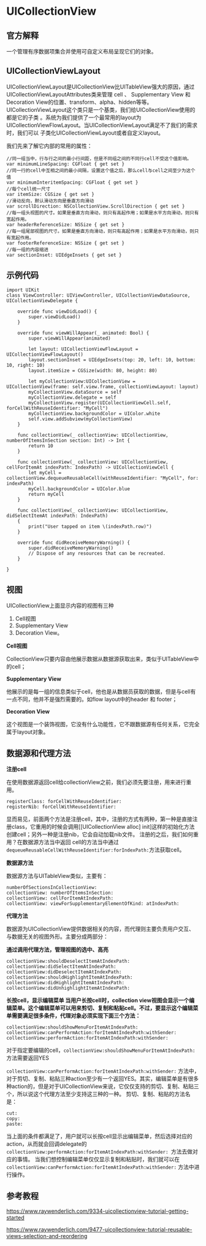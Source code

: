 # UICollectionView
## 官方解释
一个管理有序数据项集合并使用可自定义布局呈现它们的对象。

## UICollectionViewLayout
UICollectionViewLayout是UICollectionView比UITableView强大的原因，通过 UICollectionViewLayoutAttributes类来管理 cell 、 Supplementary View 和 Decoration View的位置、transform、alpha、hidden等等。
UICollectionViewLayout这个类只是一个基类，我们给UICollectionView使用的都是它的子类 。系统为我们提供了一个最常用的layout为 UICollectionViewFlowLayout。当UICollectionViewLayout满足不了我们的需求时，我们可以 子类化UICollectionViewLayout或者自定义layout。

我们先来了解它内部的常用的属性：

```
//同一组当中，行与行之间的最小行间距，但是不同组之间的不同行cell不受这个值影响。
var minimumLineSpacing: CGFloat { get set }
//同一行的cell中互相之间的最小间隔，设置这个值之后，那么cell与cell之间至少为这个值
var minimumInteritemSpacing: CGFloat { get set }
//每个cell统一尺寸
var itemSize: CGSize { get set }
//滑动反向，默认滑动方向是垂直方向滑动
var scrollDirection: NSCollectionView.ScrollDirection { get set }
//每一组头视图的尺寸。如果是垂直方向滑动，则只有高起作用；如果是水平方向滑动，则只有宽起作用。
var headerReferenceSize: NSSize { get set }
//每一组尾部视图的尺寸。如果是垂直方向滑动，则只有高起作用；如果是水平方向滑动，则只有宽起作用。
var footerReferenceSize: NSSize { get set }
//每一组的内容缩进
var sectionInset: UIEdgeInsets { get set }
```

## 示例代码
```
import UIKit
class ViewController: UIViewController, UICollectionViewDataSource, UICollectionViewDelegate {
    
    override func viewDidLoad() {
        super.viewDidLoad()
    }
    
    override func viewWillAppear(_ animated: Bool) {
        super.viewWillAppear(animated)
        
        let layout: UICollectionViewFlowLayout = UICollectionViewFlowLayout()
        layout.sectionInset = UIEdgeInsets(top: 20, left: 10, bottom: 10, right: 10)
        layout.itemSize = CGSize(width: 80, height: 80)
        
        let myCollectionView:UICollectionView = UICollectionView(frame: self.view.frame, collectionViewLayout: layout)
        myCollectionView.dataSource = self
        myCollectionView.delegate = self
        myCollectionView.register(UICollectionViewCell.self, forCellWithReuseIdentifier: "MyCell")
        myCollectionView.backgroundColor = UIColor.white
        self.view.addSubview(myCollectionView)
    }
    
    func collectionView(_ collectionView: UICollectionView, numberOfItemsInSection section: Int) -> Int {
        return 10
    }
    
    func collectionView(_ collectionView: UICollectionView, cellForItemAt indexPath: IndexPath) -> UICollectionViewCell {
        let myCell = collectionView.dequeueReusableCell(withReuseIdentifier: "MyCell", for: indexPath)
        myCell.backgroundColor = UIColor.blue
        return myCell
    }
    
    func collectionView(_ collectionView: UICollectionView, didSelectItemAt indexPath: IndexPath)
    {
        print("User tapped on item \(indexPath.row)")
    }
    
    override func didReceiveMemoryWarning() {
        super.didReceiveMemoryWarning()
        // Dispose of any resources that can be recreated.
    }
    
}
```

## 视图
UICollectionView上面显示内容的视图有三种
1. Cell视图
2. Supplementary View
3. Decoration View。

**Cell视图**

CollectionView只要内容由他展示数据从数据源获取出来，类似于UITableView中的cell；

**Supplementary View**

他展示的是每一组的信息类似于cell，他也是从数据员获取的数据，但是与cell有一点不同，他并不是强烈需要的。如flow layout中的header 和 footer；

**Decoration View**

这个视图是一个装饰视图，它没有什么功能性，它不跟数据源有任何关系，它完全属于layout对象。

## 数据源和代理方法
**注册cell**

在使用数据源返回cell给collectionView之前，我们必须先要注册，用来进行重用。

```
registerClass: forCellWithReuseIdentifier:
registerNib: forCellWithReuseIdentifier:
```
显而易见，前面两个方法是注册cell，其中，注册的方式有两种，第一种是直接注册class，它重用的时候会调用[[UICollectionView alloc] init]这样的初始化方法创建cell；另外一种是注册nib，它会自动加载nib文件。
注册的之后，我们如何重用？在数据源方法当中返回 cell的方法当中通过`dequeueReusableCellWithReuseIdentifier:forIndexPath:`方法获取cell。

**数据源方法**

数据源方法与UITableView类似，主要有：

```
numberOfSectionsInCollectionView:
collectionView: numberOfItemsInSection:
collectionView: cellForItemAtIndexPath:
collectionView: viewForSupplementaryElementOfKind: atIndexPath:
```

**代理方法**

数据源为UICollectionView提供数据相关的内容，而代理则主要负责用户交互、与数据无关的视图外形。主要分成两部分：

**通过调用代理方法，管理视图的选中、高亮**

```
collectionView:shouldDeselectItemAtIndexPath:
collectionView:didSelectItemAtIndexPath:
collectionView:didDeselectItemAtIndexPath:
collectionView:shouldHighlightItemAtIndexPath:
collectionView:didHighlightItemAtIndexPath:
collectionView:didUnhighlightItemAtIndexPath:
```

**长按cell，显示编辑菜单 当用户长按cell时，collection view视图会显示一个编辑菜单。这个编辑菜单可以用来剪切、复制和粘贴cell。不过，要显示这个编辑菜单需要满足很多条件，代理对象必须实现下面三个方法：**

```
collectionView:shouldShowMenuForItemAtIndexPath:
collectionView:canPerformAction:forItemAtIndexPath:withSender:
collectionView:performAction:forItemAtIndexPath:withSender:
```

对于指定要编辑的cell，`collectionView:shouldShowMenuForItemAtIndexPath:`
方法需要返回YES

`collectionView:canPerformAction:forItemAtIndexPath:withSender:`
方法中，对于剪切、复制、粘贴三种action至少有一个返回YES。其实，编辑菜单是有很多种action的，但是对于UICollectionView来说，它仅仅支持的剪切、复制、粘贴三个，所以说这个代理方法至少支持这三种的一种。
剪切、复制、粘贴的方法名是：

```
cut:
copy:
paste:
```

当上面的条件都满足了，用户就可以长按cell显示出编辑菜单，然后选择对应的action，从而就会回调delegate的`collectionView:performAction:forItemAtIndexPath:withSender: `方法去做对应的事情。
当我们想控制编辑菜单仅仅显示复制和粘贴时，我们就可以在`collectionView:canPerformAction:forItemAtIndexPath:withSender:`
方法中进行操作。

## 参考教程

https://www.raywenderlich.com/9334-uicollectionview-tutorial-getting-started

https://www.raywenderlich.com/9477-uicollectionview-tutorial-reusable-views-selection-and-reordering